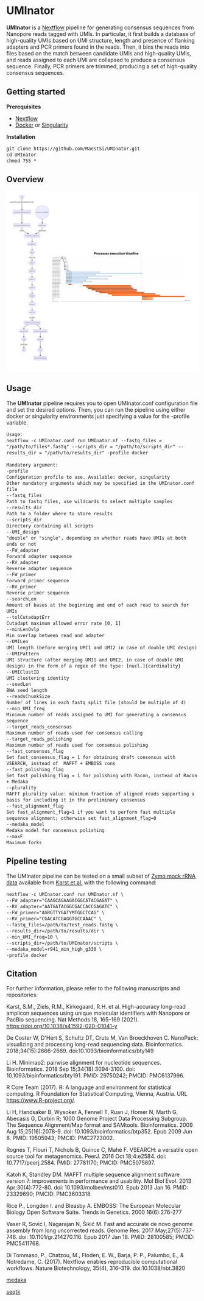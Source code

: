 # UMInator
**UMInator** is a [Nextflow](https://www.nextflow.io) pipeline for generating consensus sequences from Nanopore reads tagged with UMIs. In particular, it first builds a database of high-quality UMIs based on UMI structure, length and presence of flanking adapters and PCR primers found in the reads. Then, it bins the reads into files based on the match between candidate UMIs and high-quality UMIs, and reads assigned to each UMI are collapsed to produce a consensus sequence. Finally, PCR primers are trimmed, producing a set of high-quality consensus sequences.

## Getting started

**Prerequisites**

* [Nextflow](https://nf-co.re/usage/installation)
* [Docker](https://docs.docker.com/engine/install/) or [Singularity](https://sylabs.io/guides/3.0/user-guide/installation.html)                                                                                  
                                                                                   
**Installation**

```
git clone https://github.com/MaestSi/UMInator.git
cd UMInator
chmod 755 *
```

## Overview

<p align="center">
  <img src="Figures/UMInator_pipeline_flowchart.png" alt="drawing" width="900" title="UMInator_pipeline_flowchart">
</p>


## Usage

The **UMInator** pipeline requires you to open UMInator.conf configuration file and set the desired options. Then, you can run the pipeline using either docker or singularity environments just specifying a value for the -profile variable.

```
Usage:
nextflow -c UMInator.conf run UMInator.nf --fastq_files = "/path/to/files*.fastq" --scripts_dir = "/path/to/scripts_dir" --results_dir = "/path/to/results_dir" -profile docker

Mandatory argument:
-profile                                                              Configuration profile to use. Available: docker, singularity
Other mandatory arguments which may be specified in the UMInator.conf file
--fastq_files                                                         Path to fastq files, use wildcards to select multiple samples
--results_dir                                                         Path to a folder where to store results
--scripts_dir                                                         Directory containing all scripts
--UMI_design                                                          "double" or "single", depending on whether reads have UMIs at both ends or not
--FW_adapter                                                          Forward adapter sequence
--RV_adapter                                                          Reverse adapter sequence
--FW_primer                                                           Forward primer sequence
--RV_primer                                                           Reverse primer sequence
--searchLen                                                           Amount of bases at the beginning and end of each read to search for UMIs
--tolCutadaptErr                                                      Cutadapt maximum allowed error rate [0, 1]
--minLenOvlp                                                          Min overlap between read and adapter
--UMILen                                                              UMI length (before merging UMI1 and UMI2 in case of double UMI design)
--UMIPattern                                                          UMI structure (after merging UMI1 and UMI2, in case of double UMI design) in the form of a regex of the type: [nucl.]{cardinality}
--UMIClustID                                                          UMI clustering identity
--seedLen                                                             BWA seed length
--readsChunkSize                                                      Number of lines in each fastq split file (should be multiple of 4)
--min_UMI_freq                                                        Minimum number of reads assigned to UMI for generating a consensus sequence
--target_reads_consensus                                              Maximum number of reads used for consensus calling
--target_reads_polishing                                              Maximum number of reads used for consensus polishing
--fast_consensus_flag                                                 Set fast_consensus_flag = 1 for obtaining draft consensus with VSEARCH, instead of  MAFFT + EMBOSS cons
--fast_polishing_flag                                                 Set fast_polishing_flag = 1 for polishing with Racon, instead of Racon + Medaka
--plurality                                                           MAFFT plurality value: minimum fraction of aligned reads supporting a basis for including it in the preliminary consensus
--fast_alignment_flag                                                 Set fast_alignment_flag=1 if you want to perform fast multiple sequence alignment; otherwise set fast_alignment_flag=0
--medaka_model                                                        Medaka model for consensus polishing
--maxF                                                                Maximum forks
```                                                                                                                            

## Pipeline testing

The UMInator pipeline can be tested on a small subset of [Zymo mock rRNA data](https://github.com/SorenKarst/longread_umi/blob/master/test_data/test_reads.fq) available from [Karst et al.](https://www.nature.com/articles/s41592-020-01041-y) with the following command:

```
nextflow -c UMInator.conf run UMInator.nf \
--FW_adapter="CAAGCAGAAGACGGCATACGAGAT" \
--RV_adapter="AATGATACGGCGACCACCGAGATC" \
--FW_primer="AGRGTTYGATYMTGGCTCAG" \
--RV_primer="CGACATCGAGGTGCCAAAC" \
--fastq_files=/path/to/test_reads.fastq \
--results_dir=/path/to/results/dir \
--min_UMI_freq=10 \
--scripts_dir=/path/to/UMInator/scripts \
--medaka_model=r941_min_high_g330 \
-profile docker
```

## Citation

For further information, please refer to the following manuscripts and repositories:

Karst, S.M., Ziels, R.M., Kirkegaard, R.H. et al. High-accuracy long-read amplicon sequences using unique molecular identifiers with Nanopore or PacBio sequencing. Nat Methods 18, 165–169 (2021). https://doi.org/10.1038/s41592-020-01041-y

De Coster W, D'Hert S, Schultz DT, Cruts M, Van Broeckhoven C. NanoPack: visualizing and processing long-read sequencing data. Bioinformatics. 2018;34(15):2666-2669. doi:10.1093/bioinformatics/bty149

Li H. Minimap2: pairwise alignment for nucleotide sequences. Bioinformatics. 2018 Sep 15;34(18):3094-3100. doi: 10.1093/bioinformatics/bty191. PMID: 29750242; PMCID: PMC6137996.

R Core Team (2017). R: A language and environment for statistical computing. R Foundation for Statistical Computing, Vienna, Austria. URL https://www.R-project.org/.

Li H, Handsaker B, Wysoker A, Fennell T, Ruan J, Homer N, Marth G, Abecasis G, Durbin R; 1000 Genome Project Data Processing Subgroup. The Sequence Alignment/Map format and SAMtools. Bioinformatics. 2009 Aug 15;25(16):2078-9. doi: 10.1093/bioinformatics/btp352. Epub 2009 Jun 8. PMID: 19505943; PMCID: PMC2723002.

Rognes T, Flouri T, Nichols B, Quince C, Mahé F. VSEARCH: a versatile open source tool for metagenomics. PeerJ. 2016 Oct 18;4:e2584. doi: 10.7717/peerj.2584. PMID: 27781170; PMCID: PMC5075697.

Katoh K, Standley DM. MAFFT multiple sequence alignment software version 7: improvements in performance and usability. Mol Biol Evol. 2013 Apr;30(4):772-80. doi: 10.1093/molbev/mst010. Epub 2013 Jan 16. PMID: 23329690; PMCID: PMC3603318.

Rice P., Longden I. and Bleasby A. EMBOSS: The European Molecular Biology Open Software Suite. Trends in Genetics. 2000 16(6):276-277

Vaser R, Sović I, Nagarajan N, Šikić M. Fast and accurate de novo genome assembly from long uncorrected reads. Genome Res. 2017 May;27(5):737-746. doi: 10.1101/gr.214270.116. Epub 2017 Jan 18. PMID: 28100585; PMCID: PMC5411768.

Di Tommaso, P., Chatzou, M., Floden, E. W., Barja, P. P., Palumbo, E., & Notredame, C. (2017). Nextflow enables reproducible computational workflows. Nature Biotechnology, 35(4), 316–319. doi:10.1038/nbt.3820

[medaka](https://github.com/nanoporetech/medaka)

[seqtk](https://github.com/lh3/seqtk)
